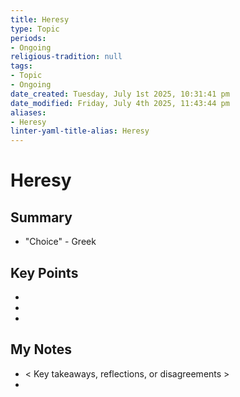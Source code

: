 ```yaml
---
title: Heresy
type: Topic
periods:
- Ongoing
religious-tradition: null
tags:
- Topic
- Ongoing
date_created: Tuesday, July 1st 2025, 10:31:41 pm
date_modified: Friday, July 4th 2025, 11:43:44 pm
aliases:
- Heresy
linter-yaml-title-alias: Heresy
---
```


# Heresy

## Summary
- "Choice" - Greek

## Key Points
- 
- 
- 

## My Notes
- < Key takeaways, reflections, or disagreements >
- 